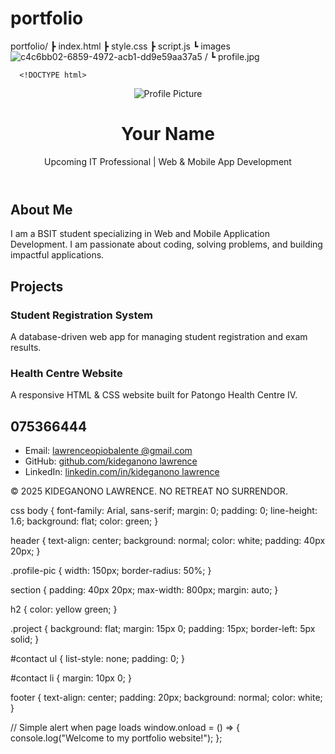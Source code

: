 # portfolio
portfolio/
 ┣ index.html
 ┣ style.css
 ┣ script.js
 ┗ images ![c4c6bb02-6859-4972-acb1-dd9e59aa37a5](https://github.com/user-attachments/assets/403fc4ed-4065-4e37-ab4a-36176026ad70)
/
      ┗ profile.jpg

      <!DOCTYPE html>
<html lang="en">
<head>
  <meta charset="UTF-8">
  <meta name="viewport" content="width=device-width, initial-scale=1.0">
  <title>My Portfolio</title>
  <link rel="stylesheet" href="style.css">
</head>
<body>
  <!-- Home Section -->
  <header id="home">
    <img src="images/profile.jpg" alt="Profile Picture" class="profile-pic">
    <h1>Your Name</h1>
    <p>Upcoming IT Professional | Web & Mobile App Development</p>
  </header>

  <!-- About Section -->
  <section id="about">
    <h2>About Me</h2>
    <p>
      I am a BSIT student specializing in Web and Mobile Application Development.  
      I am passionate about coding, solving problems, and building impactful applications.
    </p>
  </section>

  <!-- Projects Section -->
  <section id="projects">
    <h2>Projects</h2>
    <div class="project">
      <h3>Student Registration System</h3>
      <p>A database-driven web app for managing student registration and exam results.</p>
    </div>
    <div class="project">
      <h3>Health Centre Website</h3>
      <p>A responsive HTML & CSS website built for Patongo Health Centre IV.</p>
    </div>
  </section>

  <!-- Contact Section -->
  <section id="contact">
    <h2>075366444</h2>
    <ul>
      <li>Email: <a href="mailto:lawrencebalenteopio@gmail.com">lawrenceopiobalente @gmail.com</a></li>
      <li>GitHub: <a href="https://github.com/kideganono lawrence" target="_blank">github.com/kideganono lawrence</a></li>
      <li>LinkedIn: <a href="https://linkedin.com/in/kideganono lawrence" target="_blank">linkedin.com/in/kideganono lawrence</a></li>
    </ul>
  </section>

  <footer>
    <p>© 2025 KIDEGANONO LAWRENCE. NO RETREAT NO SURRENDOR.</p>
  </footer>
  
  <script src="script.js"></script>


css
  body {
  font-family: Arial, sans-serif;
  margin: 0;
  padding: 0;
  line-height: 1.6;
  background: flat;
  color: green;
}

header {
  text-align: center;
  background: normal;
  color: white;
  padding: 40px 20px;
}

.profile-pic {
  width: 150px;
  border-radius: 50%;
}

section {
  padding: 40px 20px;
  max-width: 800px;
  margin: auto;
}

h2 {
  color: yellow green;
}

.project {
  background: flat;
  margin: 15px 0;
  padding: 15px;
  border-left: 5px solid;
}

#contact ul {
  list-style: none;
  padding: 0;
}

#contact li {
  margin: 10px 0;
}

footer {
  text-align: center;
  padding: 20px;
  background: normal;
  color: white;
}


// Simple alert when page loads
window.onload = () => {
  console.log("Welcome to my portfolio website!");
};

</body>
</html>
